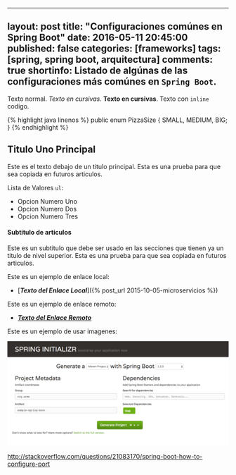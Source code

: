 ---
layout: post
title:  "Configuraciones comúnes en Spring Boot"
date:   2016-05-11  20:45:00
published: false
categories: [frameworks]
tags: [spring, spring boot, arquitectura]
comments: true
shortinfo: Listado de algúnas de las configuraciones más comúnes en `Spring Boot`.
----------------------------------------------------------------------------------

Texto normal.
_Texto en cursivas._
**Texto en cursivas**.
Texto con `inline` codigo.


{% highlight java linenos %}
public enum PizzaSize {
    SMALL, MEDIUM, BIG;
}
{% endhighlight %}<br/>


## Titulo Uno Principal
Este es el texto debajo de un titulo principal. Esta es una prueba para que sea copiada en futuros articulos.

Lista de Valores `ul`:

*  Opcion Numero Uno
*  Opcion Numero Dos
*  Opcion Numero Tres

#### Subtitulo de articulos
Este es un subtitulo que debe ser usado en las secciones que tienen ya un titulo de nivel superior. Esta es una prueba para que sea copiada en futuros articulos.


Este es un ejemplo de enlace local:

* [_**Texto del Enlace Local**_]({% post_url 2015-10-05-microservicios %})

Este es un ejemplo de enlace remoto:

* [_**Texto del Enlace Remoto**_](https://www.wikipedia.org "Tooltip text")


Este es un ejemplo de usar imagenes:


![Spring Boot](/images/spring-boot-01.png)




http://stackoverflow.com/questions/21083170/spring-boot-how-to-configure-port